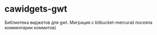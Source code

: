 # cawidgets-gwt
Библиотека виджетов для gwt. Миграция с bitbucket-mercurail посеяла комментарии коммитов(
